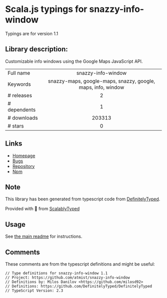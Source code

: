 
# Scala.js typings for snazzy-info-window

Typings are for version 1.1

## Library description:
Customizable info windows using the Google Maps JavaScript API.

|                    |                 |
| ------------------ | :-------------: |
| Full name          | snazzy-info-window |
| Keywords           | snazzy-maps, google-maps, snazzy, google, maps, info, window |
| # releases         | 2 |
| # dependents       | 1 |
| # downloads        | 203313 |
| # stars            | 0 |

## Links
- [Homepage](https://github.com/atmist/snazzy-info-window)
- [Bugs](https://github.com/atmist/snazzy-info-window/issues)
- [Repository](https://github.com/atmist/snazzy-info-window)
- [Npm](https://www.npmjs.com/package/snazzy-info-window)
    


## Note
This library has been generated from typescript code from [DefinitelyTyped](https://definitelytyped.org).

Provided with :purple_heart: from [ScalablyTyped](https://github.com/oyvindberg/ScalablyTyped)

## Usage
See [the main readme](../../readme.md) for instructions.

## Comments

These comments are from the typescript definitions and might be useful:
```
// Type definitions for snazzy-info-window 1.1
// Project: https://github.com/atmist/snazzy-info-window
// Definitions by: Milos Danilov <https://github.com/milosd92>
// Definitions: https://github.com/DefinitelyTyped/DefinitelyTyped
// TypeScript Version: 2.3

```

